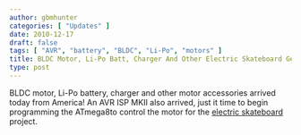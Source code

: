 ```yaml
---
author: gbmhunter
categories: [ "Updates" ]
date: 2010-12-17
draft: false
tags: [ "AVR", "battery", "BLDC", "Li-Po", "motors" ]
title: BLDC Motor, Li-Po Batt, Charger And Other Electric Skateboard Gear Arrived
type: post
---
```


BLDC motor, Li-Po battery, charger and other motor accessories arrived today from America! An AVR ISP MKII also arrived, just it time to begin programming the ATmega8to control the motor for the [electric skateboard](/electronics/projects/electric-skateboard) project.

